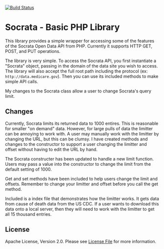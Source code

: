 
[![Build Status](https://travis-ci.org/socrata/soda-php.svg?branch=chrismetcalf%2Ftravis)](https://travis-ci.org/socrata/soda-php)

# Socrata - Basic PHP Library
This library provides a simple wrapper for accessing some of the features of the Socrata Open Data API from PHP. Currently it supports HTTP GET, POST, and PUT operations.

The library is very simple. To access the Socrata API, you first instantiate a "Socrata" object, passing in the domain of the data site you wish to access. The library will also accept the full root path including the protocol (ex: `http://data.medicare.gov`). Then you can use its included methods to make simple API calls.

My changes to the Socrata class allow a user to change Socrata's query limit. 

## Changes

Currently, Socrata limits its returned data to 1000 entires. This is reasonable for smaller "on demand" data. However, for large pulls of data the limitter can be annoying to work with. A user may manually work with the limitter by changing the URL, but this can be clumsy. I have created methods and changes to the constructor to support a user changing the limitter and offset without having to edit the URL by hand.

The Socrata constructer has been updated to handle a new limit function. Users may pass a value into the constructor to change the limit from the default setting of 1000.

Get and set methods have been included to help users change the limit and offsets. Remember to change your limitter and offset before you call the get method.

Included is a index file that demonstrates how the limitter works. It gets data from cause of death data from the US CDC. If a user wants to download this data onto a local server, then they will need to work with the limitter to get all 15 thousand entries. 


## License

Apache License, Version 2.0. Please see [License File](LICENSE) for more information.
